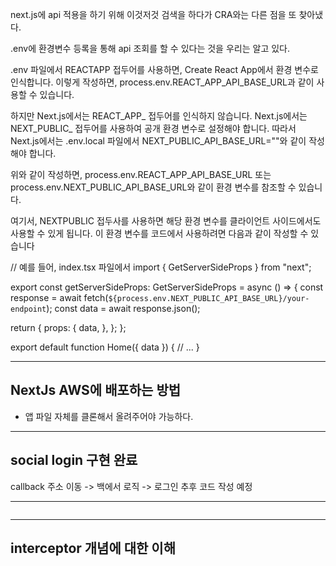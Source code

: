 next.js에 api 적용을 하기 위해 이것저것 검색을 하다가 CRA와는 다른 점을 또 찾아냈다.

.env에 환경변수 등록을 통해 api 조회를 할 수 있다는 것을 우리는 알고 있다.

.env 파일에서 REACTAPP 접두어를 사용하면, Create React App에서 환경 변수로 인식합니다. 이렇게 작성하면, process.env.REACT_APP_API_BASE_URL과 같이 사용할 수 있습니다.

하지만 Next.js에서는 REACT_APP_ 접두어를 인식하지 않습니다. Next.js에서는 NEXT_PUBLIC_ 접두어를 사용하여 공개 환경 변수로 설정해야 합니다. 따라서 Next.js에서는 .env.local 파일에서 NEXT_PUBLIC_API_BASE_URL=""와 같이 작성해야 합니다.

위와 같이 작성하면, process.env.REACT_APP_API_BASE_URL 또는 process.env.NEXT_PUBLIC_API_BASE_URL와 같이 환경 변수를 참조할 수 있습니다.

여기서, NEXTPUBLIC 접두사를 사용하면 해당 환경 변수를 클라이언트 사이드에서도 사용할 수 있게 됩니다. 이 환경 변수를 코드에서 사용하려면 다음과 같이 작성할 수 있습니다

// 예를 들어, index.tsx 파일에서
import { GetServerSideProps } from "next";

export const getServerSideProps: GetServerSideProps = async () => {
  const response = await fetch(`${process.env.NEXT_PUBLIC_API_BASE_URL}/your-endpoint`);
  const data = await response.json();

  return {
    props: {
      data,
    },
  };
};

export default function Home({ data }) {
  // ...
}

---

## NextJs AWS에 배포하는 방법

- 앱 파일 자체를 클론해서 올려주어야 가능하다.

---

## social login 구현 완료

callback 주소 이동 -> 백에서 로직 -> 로그인 추후 코드 작성 예정

---

```typescript

```

---

## interceptor 개념에 대한 이해
